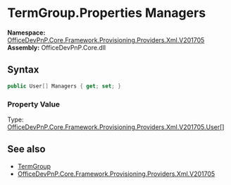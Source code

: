 # TermGroup.Properties Managers
  

**Namespace:** [OfficeDevPnP.Core.Framework.Provisioning.Providers.Xml.V201705](OfficeDevPnP.Core.Framework.Provisioning.Providers.Xml.V201705.md)  
**Assembly:** OfficeDevPnP.Core.dll  
## Syntax
```C#
public User[] Managers { get; set; }
```

### Property Value
Type: [OfficeDevPnP.Core.Framework.Provisioning.Providers.Xml.V201705.User[]](OfficeDevPnP.Core.Framework.Provisioning.Providers.Xml.V201705.User.md)  

## See also
- [TermGroup](OfficeDevPnP.Core.Framework.Provisioning.Providers.Xml.V201705.TermGroup.md) 
- [OfficeDevPnP.Core.Framework.Provisioning.Providers.Xml.V201705](OfficeDevPnP.Core.Framework.Provisioning.Providers.Xml.V201705.md) 
